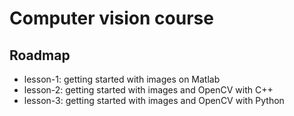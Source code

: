 # Computer vision course

## Roadmap

* lesson-1: getting started with images on Matlab
* lesson-2: getting started with images and OpenCV with C++
* lesson-3: getting started with images and OpenCV with Python
